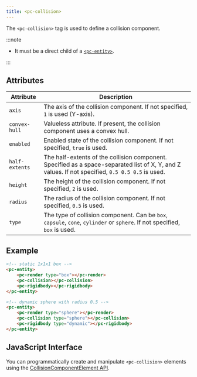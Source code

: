 ```yaml
---
title: <pc-collision>
---
```


The `<pc-collision>` tag is used to define a collision component.

:::note

* It must be a direct child of a [`<pc-entity>`](../pc-entity).

:::

## Attributes

<div className="nowrap-first-col">

| Attribute | Description |
| --- | --- |
| `axis` | The axis of the collision component. If not specified, `1` is used (Y-axis). |
| `convex-hull` | Valueless attribute. If present, the collision component uses a convex hull. |
| `enabled` | Enabled state of the collision component. If not specified, `true` is used. |
| `half-extents` | The half-extents of the collision component. Specified as a space-separated list of X, Y, and Z values. If not specified, `0.5 0.5 0.5` is used. |
| `height` | The height of the collision component. If not specified, `2` is used. |
| `radius` | The radius of the collision component. If not specified, `0.5` is used. |
| `type` | The type of collision component. Can be `box`, `capsule`, `cone`, `cylinder` or `sphere`. If not specified, `box` is used. |

</div>

## Example

```html
<!-- static 1x1x1 box -->
<pc-entity>
    <pc-render type="box"></pc-render>
    <pc-collision></pc-collision>
    <pc-rigidbody></pc-rigidbody>
</pc-entity>

<!-- dynamic sphere with radius 0.5 -->
<pc-entity>
    <pc-render type="sphere"></pc-render>
    <pc-collision type="sphere"></pc-collision>
    <pc-rigidbody type="dynamic"></pc-rigidbody>
</pc-entity>
```

## JavaScript Interface

You can programmatically create and manipulate `<pc-collision>` elements using the [CollisionComponentElement API](https://api.playcanvas.com/web-components/classes/CollisionComponentElement.html).
